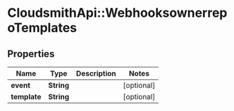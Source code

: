 # CloudsmithApi::WebhooksownerrepoTemplates

## Properties
Name | Type | Description | Notes
------------ | ------------- | ------------- | -------------
**event** | **String** |  | [optional] 
**template** | **String** |  | [optional] 



